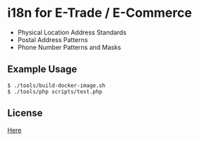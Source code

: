 # i18n for E-Trade / E-Commerce

- Physical Location Address Standards
- Postal Address Patterns
- Phone Number Patterns and Masks

## Example Usage

```shell
$ ./tools/build-docker-image.sh
$ ./tools/php scripts/test.php
```

## License

[Here](LICENSE)

